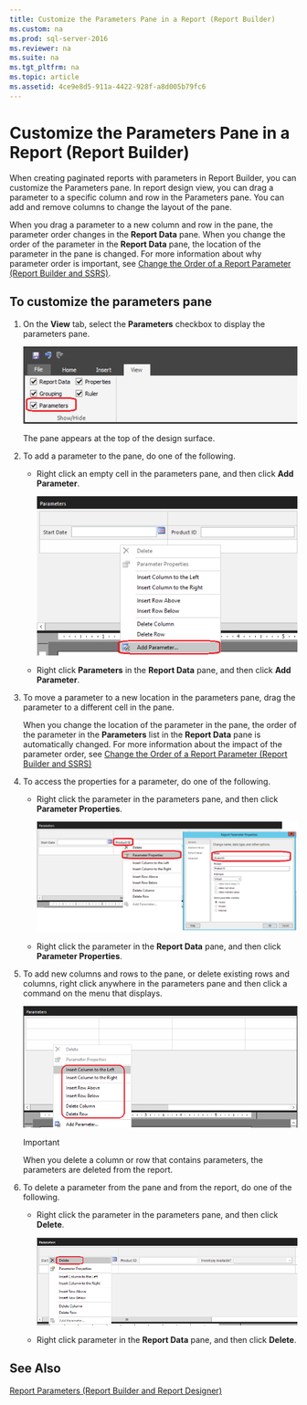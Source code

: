 ```yaml
---
title: Customize the Parameters Pane in a Report (Report Builder)
ms.custom: na
ms.prod: sql-server-2016
ms.reviewer: na
ms.suite: na
ms.tgt_pltfrm: na
ms.topic: article
ms.assetid: 4ce9e8d5-911a-4422-928f-a8d005b79fc6
---
```

# Customize the Parameters Pane in a Report (Report Builder)
  When creating paginated reports with parameters in Report Builder, you can customize the Parameters pane. In report design view, you can drag a parameter to a specific column and row in the Parameters pane. You can add and remove columns to change the layout of the pane.  
  
 When you drag a parameter to a new column and row in the pane, the parameter order changes in the **Report Data** pane. When you change the order of the parameter in the **Report Data** pane, the location of the parameter in the pane is changed. For more information about why parameter order is important, see [Change the Order of a Report Parameter &#40;Report Builder and SSRS&#41;](../../Topics/TopicNameContainA/Change-the-Order-of-a-Report-Parameter--Report-Builder-and-SSRS-.md).  
  
## To customize the parameters pane  
  
1.  On the **View** tab, select the **Parameters** checkbox to display the parameters pane.  
  
     ![Access parameters pane from View tab](../../Images/Image/ImageNotContaina/ssrs_CustomParameter_AccessParameterPaneDesignMode.png "ssrs_CustomParameter_AccessParameterPaneDesignMode")  
  
     The pane appears at the top of the design surface.  
  
2.  To add a parameter to the pane, do one of the following.  
  
    -   Right click an empty cell in the parameters pane, and then click **Add Parameter**.  
  
         ![Add new parameter from parameters pane](../../Images/Image/ImageNotContaina/ssrs_CustomizeParameter_AddNewParameter.png "ssrs_CustomizeParameter_AddNewParameter")  
  
    -   Right click **Parameters** in the **Report Data** pane, and then click **Add Parameter**.  
  
3.  To move a parameter to a new location in the parameters pane, drag the parameter to a different cell in the pane.  
  
     When you change the location of the parameter in the pane, the order of the parameter in the **Parameters** list in the **Report Data** pane is automatically changed. For more information about the impact of the parameter order, see [Change the Order of a Report Parameter &#40;Report Builder and SSRS&#41;](../../Topics/TopicNameContainA/Change-the-Order-of-a-Report-Parameter--Report-Builder-and-SSRS-.md)  
  
4.  To access the properties for a parameter, do one of the following.  
  
    -   Right click the parameter in the parameters pane, and then click **Parameter Properties**.  
  
         ![Access parameter properties from the parameters pane](../../Images/Image/ImageNotContaina/ssrs_CustomizeParameter_AccessParameterProperties_composite.png "ssrs_CustomizeParameter_AccessParameterProperties_composite")  
  
    -   Right click the parameter in the **Report Data** pane, and then click **Parameter Properties**.  
  
5.  To add new columns and rows to the pane, or delete existing rows and columns, right click anywhere in the parameters pane and then click a command on the menu that displays.  
  
     ![Add columns and rows to the parameters pane](../../Images/Image/ImageNotContaina/ssrs_CustomParameter_AddColumnsRows.png "ssrs_CustomParameter_AddColumnsRows")  
  
    > [!IMPORTANT]  
    >  When you delete a column or row that contains parameters, the parameters are deleted from the report.  
  
6.  To delete a parameter from the pane and from the report, do one of the following.  
  
    -   Right click the parameter in the parameters pane, and then click  **Delete**.  
  
         ![Delete parameters from the parameters pane](../../Images/Image/ImageNotContaina/ssrs_CustomParameter_DeleteParameter.png "ssrs_CustomParameter_DeleteParameter")  
  
    -   Right click parameter in the **Report Data** pane, and then click **Delete**.  
  
## See Also  
 [Report Parameters &#40;Report Builder and Report Designer&#41;](../../Topics/TopicNameNotContainA/Report-Parameters--Report-Builder-and-Report-Designer-.md)  
  
  